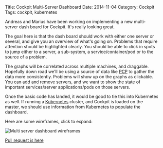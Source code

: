 Title: Cockpit Multi-Server Dashboard
Date: 2014-11-04
Category: Cockpit
Tags: cockpit, kubernetes

Andreas and Marius have been working on implementing a new multi-server dash
board for Cockpit. It's really looking great.

The goal here is that the dash board should work with either one server or several,
and give you an overview of what's going on. Problems that require attention should
be highlighted clearly. You should be able to click in spots to jump either to a
server, a sub-system, a service/container/pod or to the source of a problem.

The graphs will be correlated across multiple machines, and draggable. Hopefully down
road we'll be using a source of data like [PCP](http://www.performancecopilot.org/) to
gather the data more consistently. Problems will show up on the graphs as clickable.
You can add and remove servers, and we want to show the state of important services/server
applications/pods on those servers.

Once the basic code has landed, it would be good to tie this into Kubernetes as well.
If running a [Kubernetes](https://github.com/GoogleCloudPlatform/kubernetes) cluster,
and Cockpit is loaded on the master, we should use information from Kubernetes to
populate the dashboard.

Here are some wireframes, click to expand:

![Multi server dashboard wireframes](images/navigation-horizontal-2.png)

[Pull request is here ](https://github.com/cockpit-project/cockpit/pull/1455)
